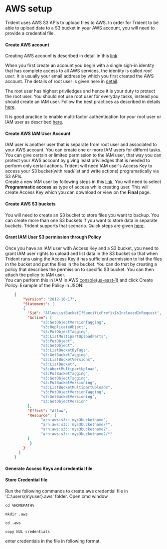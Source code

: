# AWS setup
Trident uses AWS S3 APIs to upload files to AWS.  In order for Trident to be able to upload date to a S3 bucket in your AWS account,  you will need to provide a credential file.  

#### Create AWS account
Creating AWS account is described in detail in this [link](https://aws.amazon.com/premiumsupport/knowledge-center/create-and-activate-aws-account/).

When you first create an account you begin with a single sigh-in identity that has complete access to all AWS services,  the identity is called *root user*.  It is usually your email address by which you first created the AWS account.  The details of root user is given here in [detail](https://docs.aws.amazon.com/IAM/latest/UserGuide/id_root-user.html).

The root user has highest priviledges and hence it is your duty to protect the root user.  You should not use root user for everyday tasks, instead you should create an IAM user.  Follow the best practices as described in details [here](https://docs.aws.amazon.com/IAM/latest/UserGuide/best-practices.html).

It is good practice to enable multi-factor authentication for your root user or IAM user as described [here](https://docs.aws.amazon.com/IAM/latest/UserGuide/id_credentials_mfa.html). 

#### Create AWS IAM User Account
IAM user is another user that is separate from root user and associated to your AWS account.  You can create one or more IAM users for differnt tasks.  You can give certain or limited permission to the IAM user, that way you can protect your AWS account by giving least priviledges that is needed to perform only certail actions. 
Trident will need IAM user's Access Key to access your S3 bucket(with read/list and write actions) programatically via S3 APIs.  
Create a new IAM user by following steps in this [link](https://docs.aws.amazon.com/IAM/latest/UserGuide/id_users_create.html).
You will need to select **Programmatic access** as type of access while creating user.  This will create Access Key which you can download or view on the **Final** page. 

#### Create AWS S3 buckets
You will need to create an S3 bucket to store files you want to backup.  You can create more than one S3 buckets if you want to store data in separate buckets.  Trident supports that scenario. 
Quick steps are given [here](https://docs.aws.amazon.com/quickstarts/latest/s3backup/step-1-create-bucket.html).
#### Grant IAM User S3 permission through Policy
Once you have an IAM user with Access Key and a S3 bucket,  you need to grant IAM user rights to upload and list data in the S3 bucket so that when Trident runs using the Access Key it has sufficient permission to list the files in the bucket and put the files in the bucket. 
You can do that by creating a policy that describes the permission to specific S3 bucket.  You can then attach the policy to IAM user.  
You can perform this in IAM in AWS [console(us-east-1)](https://console.aws.amazon.com/iam/home?region=us-east-1#/policies) and click Create Policy.
Example of the Policy in JSON:
```JSON
	{
		"Version": "2012-10-17",  
		"Statement": [
		{
		  "Sid": "AllowListBucketIfSpecificPrefixIsIncludedInRequest",
		  "Action": [
				"s3:GetObjectVersionTagging",
                "s3:ReplicateObject",
                "s3:PutObjectTagging",
                "s3:ListMultipartUploadParts",
                "s3:PutObject",
                "s3:GetObject",
                "s3:ListBucketByTags",
                "s3:GetBucketTagging",
                "s3:ListBucketVersions",
                "s3:ListBucket",
                "s3:AbortMultipartUpload",
                "s3:PutBucketTagging",
                "s3:GetObjectTagging",
                "s3:PutBucketVersioning",
                "s3:ListBucketMultipartUploads",
                "s3:PutObjectVersionTagging",
                "s3:GetBucketVersioning",
                "s3:GetObjectVersion"
		  ],
		  "Effect": "Allow",
		  "Resource": [
				"arn:aws:s3:::mys3bucketname",
				"arn:aws:s3:::mys3bucketname/*",
				"arn:aws:s3:::mys3bucketname2",
				"arn:aws:s3:::mys3bucketname2/*"  
		  ]
		   }
		}
	  ]
	}
```

#### Generate Access Keys and credential file
#### Store Credential file
Run the following commands to create aws credential file in 'C:\users\{myuser}\.aws' folder.
Open cmd window

    cd %HOMEPATH%

    mkdir .aws

    cd .aws

    copy NUL credentials

enter credentials in the file in following format. 


                